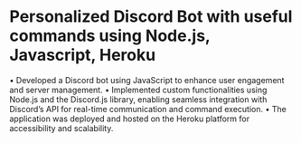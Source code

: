 # Personalized Discord Bot with useful commands using Node.js, Javascript, Heroku
• Developed a Discord bot using JavaScript to enhance user engagement and server management.
• Implemented custom functionalities using Node.js and the Discord.js library, enabling seamless integration with Discord’s API for real-time communication and command execution.
• The application was deployed and hosted on the Heroku platform for accessibility and scalability.
